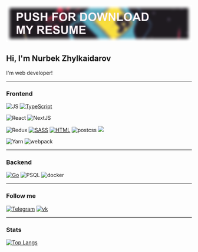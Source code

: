 [![Header](https://github.com/nurgitlab/nurgitlab/blob/main/resume_assets/headerPicture.png)](https://github.com/nurgitlab/nurgitlab/raw/main/resume_assets/zhylkaidarov_ru.pdf)

## Hi, I'm Nurbek Zhylkaidarov

I'm web developer!
___

### Frontend
![JS](https://img.shields.io/badge/JavaScript-F7DF1E?style=for-the-badge&logo=javascript&logoColor=black) [![TypeScript](https://img.shields.io/badge/TypeScript-007ACC?style=for-the-badge&logo=typescript&logoColor=white)](#)

![React](https://img.shields.io/badge/React-20232A?style=for-the-badge&logo=react&logoColor=61DAFB) ![NextJS](https://img.shields.io/badge/Next.js-000?logo=nextdotjs&logoColor=fff&style=for-the-badge)

![Redux](https://img.shields.io/badge/Redux-593D88?style=for-the-badge&logo=redux&logoColor=white) [![SASS](https://img.shields.io/badge/Sass-CC6699?style=for-the-badge&logo=sass&logoColor=white)](#) [![HTML](https://img.shields.io/badge/HTML-239120?style=for-the-badge&logo=html5&logoColor=white)](#)
![postcss](https://img.shields.io/badge/postcss_loader-090909?style=for-the-badge&logo=postcss)
![](https://img.shields.io/badge/CSS-239120?&style=for-the-badge&logo=css3&logoColor=white)


![Yarn](https://img.shields.io/badge/yarn-%232C8EBB.svg?style=for-the-badge&logo=yarn&logoColor=white) ![webpack](https://img.shields.io/badge/webpack-090909?style=for-the-badge&logo=webpack)
___

### Backend

[![Go](https://img.shields.io/badge/Go-00ADD8?style=for-the-badge&logo=go&logoColor=white)](#)
![PSQL](https://img.shields.io/badge/PostgreSQL-316192?style=for-the-badge&logo=postgresql&logoColor=white)
![docker](https://img.shields.io/badge/docker-%230db7ed.svg?style=for-the-badge&logo=docker&logoColor=white)
	

___
### Follow me
[![Telegram](https://img.shields.io/badge/Telegram-2CA5E0?style=for-the-badge&logo=telegram&logoColor=white)](https://t.me/nurgitlab)
[![vk](https://img.shields.io/badge/вконтакте-%232E87FB.svg?&style=for-the-badge&logo=vk&logoColor=whit)](https://vk.com/nzmmsk)

___

### Stats

[![Top Langs](https://github-readme-stats.vercel.app/api/top-langs/?username=nurgitlab&layout=compact&theme=dark&width=100%)](https://github.com/nurgitlab)